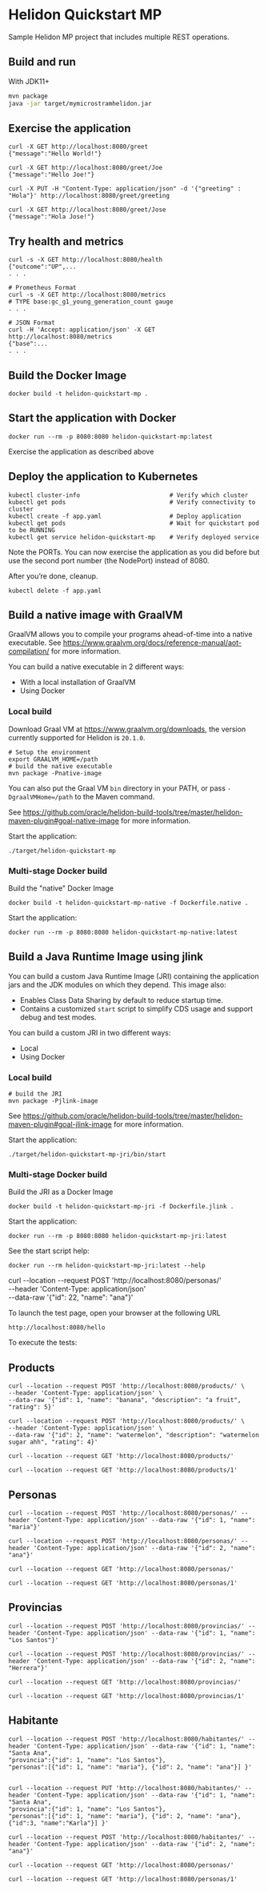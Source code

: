 # Helidon Quickstart MP

Sample Helidon MP project that includes multiple REST operations.

## Build and run

With JDK11+
```bash
mvn package
java -jar target/mymicrostramhelidon.jar
```

## Exercise the application

```
curl -X GET http://localhost:8080/greet
{"message":"Hello World!"}

curl -X GET http://localhost:8080/greet/Joe
{"message":"Hello Joe!"}

curl -X PUT -H "Content-Type: application/json" -d '{"greeting" : "Hola"}' http://localhost:8080/greet/greeting

curl -X GET http://localhost:8080/greet/Jose
{"message":"Hola Jose!"}
```

## Try health and metrics

```
curl -s -X GET http://localhost:8080/health
{"outcome":"UP",...
. . .

# Prometheus Format
curl -s -X GET http://localhost:8080/metrics
# TYPE base:gc_g1_young_generation_count gauge
. . .

# JSON Format
curl -H 'Accept: application/json' -X GET http://localhost:8080/metrics
{"base":...
. . .

```

## Build the Docker Image

```
docker build -t helidon-quickstart-mp .
```

## Start the application with Docker

```
docker run --rm -p 8080:8080 helidon-quickstart-mp:latest
```

Exercise the application as described above

## Deploy the application to Kubernetes

```
kubectl cluster-info                         # Verify which cluster
kubectl get pods                             # Verify connectivity to cluster
kubectl create -f app.yaml                   # Deploy application
kubectl get pods                             # Wait for quickstart pod to be RUNNING
kubectl get service helidon-quickstart-mp    # Verify deployed service
```

Note the PORTs. You can now exercise the application as you did before but use the second
port number (the NodePort) instead of 8080.

After you’re done, cleanup.

```
kubectl delete -f app.yaml
```

## Build a native image with GraalVM

GraalVM allows you to compile your programs ahead-of-time into a native
 executable. See https://www.graalvm.org/docs/reference-manual/aot-compilation/
 for more information.

You can build a native executable in 2 different ways:
* With a local installation of GraalVM
* Using Docker

### Local build

Download Graal VM at https://www.graalvm.org/downloads, the version
 currently supported for Helidon is `20.1.0`.

```
# Setup the environment
export GRAALVM_HOME=/path
# build the native executable
mvn package -Pnative-image
```

You can also put the Graal VM `bin` directory in your PATH, or pass
 `-DgraalVMHome=/path` to the Maven command.

See https://github.com/oracle/helidon-build-tools/tree/master/helidon-maven-plugin#goal-native-image
 for more information.

Start the application:

```
./target/helidon-quickstart-mp
```

### Multi-stage Docker build

Build the "native" Docker Image

```
docker build -t helidon-quickstart-mp-native -f Dockerfile.native .
```

Start the application:

```
docker run --rm -p 8080:8080 helidon-quickstart-mp-native:latest
```


## Build a Java Runtime Image using jlink

You can build a custom Java Runtime Image (JRI) containing the application jars and the JDK modules
on which they depend. This image also:

* Enables Class Data Sharing by default to reduce startup time.
* Contains a customized `start` script to simplify CDS usage and support debug and test modes.

You can build a custom JRI in two different ways:
* Local
* Using Docker


### Local build

```
# build the JRI
mvn package -Pjlink-image
```

See https://github.com/oracle/helidon-build-tools/tree/master/helidon-maven-plugin#goal-jlink-image
 for more information.

Start the application:

```
./target/helidon-quickstart-mp-jri/bin/start
```

### Multi-stage Docker build

Build the JRI as a Docker Image

```
docker build -t helidon-quickstart-mp-jri -f Dockerfile.jlink .
```

Start the application:

```
docker run --rm -p 8080:8080 helidon-quickstart-mp-jri:latest
```

See the start script help:

```
docker run --rm helidon-quickstart-mp-jri:latest --help
```

curl --location --request POST 'http://localhost:8080/personas/' \
--header 'Content-Type: application/json' \
--data-raw '{"id": 22, "name": "ana"}'


To launch the test page, open your browser at the following URL

```shell
http://localhost:8080/hello  
```
To execute the tests:


## Products
```shell
curl --location --request POST 'http://localhost:8080/products/' \
--header 'Content-Type: application/json' \
--data-raw '{"id": 1, "name": "banana", "description": "a fruit", "rating": 5}'

curl --location --request POST 'http://localhost:8080/products/' \
--header 'Content-Type: application/json' \
--data-raw '{"id": 2, "name": "watermelon", "description": "watermelon sugar ahh", "rating": 4}'

curl --location --request GET 'http://localhost:8080/products/'

curl --location --request GET 'http://localhost:8080/products/1'

```

## Personas
```
curl --location --request POST 'http://localhost:8080/personas/' --header 'Content-Type: application/json' --data-raw '{"id": 1, "name": "maria"}'

curl --location --request POST 'http://localhost:8080/personas/' --header 'Content-Type: application/json' --data-raw '{"id": 2, "name": "ana"}'

curl --location --request GET 'http://localhost:8080/personas/'

curl --location --request GET 'http://localhost:8080/personas/1'
```

## Provincias
```
curl --location --request POST 'http://localhost:8080/provincias/' --header 'Content-Type: application/json' --data-raw '{"id": 1, "name": "Los Santos"}'

curl --location --request POST 'http://localhost:8080/provincias/' --header 'Content-Type: application/json' --data-raw '{"id": 2, "name": "Herrera"}'

curl --location --request GET 'http://localhost:8080/provincias/'

curl --location --request GET 'http://localhost:8080/provincias/1'
```


## Habitante
```
curl --location --request POST 'http://localhost:8080/habitantes/' --header 'Content-Type: application/json' --data-raw '{"id": 1, "name": "Santa Ana", 
"provincia":{"id": 1, "name": "Los Santos"},
"personas":[{"id": 1, "name": "maria"}, {"id": 2, "name": "ana"}] }'


curl --location --request PUT 'http://localhost:8080/habitantes/' --header 'Content-Type: application/json' --data-raw '{"id": 1, "name": "Santa Ana", 
"provincia":{"id": 1, "name": "Los Santos"},
"personas":[{"id": 1, "name": "maria"}, {"id": 2, "name": "ana"},{"id":3, "name":"Karla"}] }'

curl --location --request POST 'http://localhost:8080/habitantes/' --header 'Content-Type: application/json' --data-raw '{"id": 2, "name": "ana"}'

curl --location --request GET 'http://localhost:8080/personas/'

curl --location --request GET 'http://localhost:8080/personas/1'
```
